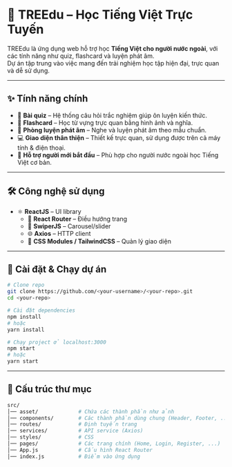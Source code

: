 # 🌱 TREEdu – Học Tiếng Việt Trực Tuyến

TREEdu là ứng dụng web hỗ trợ học **Tiếng Việt cho người nước ngoài**, với các tính năng như quiz, flashcard và luyện phát âm.  
Dự án tập trung vào việc mang đến trải nghiệm học tập hiện đại, trực quan và dễ sử dụng.

---

## ✨ Tính năng chính

-  📘 **Bài quiz** – Hệ thống câu hỏi trắc nghiệm giúp ôn luyện kiến thức.
  - 📝 **Flashcard** – Học từ vựng trực quan bằng hình ảnh và nghĩa.
  - 🎤 **Phòng luyện phát âm** – Nghe và luyện phát âm theo mẫu chuẩn.
  - 💻 **Giao diện thân thiện** – Thiết kế trực quan, sử dụng được trên cả máy tính & điện thoại.
  - 🌱 **Hỗ trợ người mới bắt đầu** – Phù hợp cho người nước ngoài học Tiếng Việt cơ bản.

---

## 🛠️ Công nghệ sử dụng

- ⚛️ **ReactJS** – UI library
  - 🔀 **React Router** – Điều hướng trang
  - 🎠 **SwiperJS** – Carousel/slider
  - 🌐 **Axios** – HTTP client
  - 🎨 **CSS Modules / TailwindCSS** – Quản lý giao diện

---
## 🚀 Cài đặt & Chạy dự án

```bash
# Clone repo
git clone https://github.com/<your-username>/<your-repo>.git
cd <your-repo>

# Cài đặt dependencies
npm install
# hoặc
yarn install

# Chạy project ở localhost:3000
npm start
# hoặc
yarn start
```

---
## 📂 Cấu trúc thư mục
```bash
src/
│── asset/             # Chứa các thành phần như ảnh     
│── components/        # Các thành phần dùng chung (Header, Footer, ...)
│── routes/            # Định tuyến trang
│── services/          # API service (Axios)
│── styles/            # CSS
│── pages/             # Các trang chính (Home, Login, Register, ...)
│── App.js             # Cấu hình React Router
│── index.js           # Điểm vào ứng dụng
```